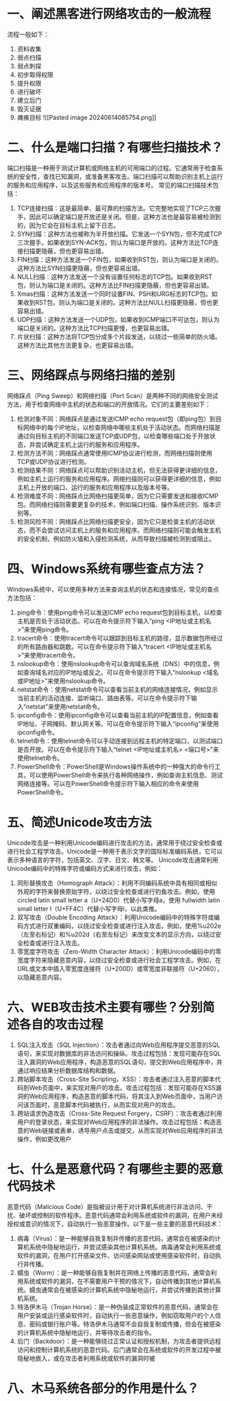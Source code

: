 # 一、阐述黑客进行网络攻击的一般流程
流程一般如下：
1. 资料收集
2. 弱点扫描
3. 弱点刺探
4. 初步取得权限
5. 提升权限
6. 进行破坏
7. 建立后门
8. 毁灭证据
9. 瘫痪目标
![[Pasted image 20240614085754.png]]

# 二、什么是端口扫描？有哪些扫描技术？
端口扫描是一种用于测试计算机或网络主机的可用端口的过程。它通常用于检查系统的安全性，查找已知漏洞，或准备黑客攻击。端口扫描可以帮助识别主机上运行的服务和应用程序，以及这些服务和应用程序的版本号。
常见的端口扫描技术包括：
1. TCP连接扫描：这是最简单、最可靠的扫描方法。它完整地实现了TCP三次握手，因此可以确定端口是开放还是关闭。但是，这种方法也是最容易被检测到的，因为它会在目标主机上留下日志。
2. SYN扫描：这种方法也被称为半开放扫描。它发送一个SYN包，但不完成TCP三次握手。如果收到SYN-ACK包，则认为端口是开放的。这种方法比TCP连接扫描更隐蔽，但也更容易出错。
3. FIN扫描：这种方法发送一个FIN包，如果收到RST包，则认为端口是关闭的。这种方法比SYN扫描更隐蔽，但也更容易出错。
4. NULL扫描：这种方法发送一个没有设置任何标志的TCP包。如果收到RST包，则认为端口是关闭的。这种方法比FIN扫描更隐蔽，但也更容易出错。
5. Xmas扫描：这种方法发送一个同时设置FIN、PSH和URG标志的TCP包。如果收到RST包，则认为端口是关闭的。这种方法比NULL扫描更隐蔽，但也更容易出错。
6. UDP扫描：这种方法发送一个UDP包，如果收到ICMP端口不可达包，则认为端口是关闭的。这种方法比TCP扫描更慢，也更容易出错。
7. 片状扫描：这种方法将TCP包分成多个片段发送，以绕过一些简单的防火墙。这种方法比其他方法更复杂，也更容易出错。
# 三、网络踩点与网络扫描的差别
网络踩点（Ping Sweep）和网络扫描（Port Scan）是两种不同的网络安全测试方法，用于检查网络中主机的状态和端口的开放情况。它们的主要差别如下：
1. 检测对象不同：网络踩点是通过发送ICMP echo request包（即ping包）到目标网络中的每个IP地址，以检查网络中哪些主机处于活动状态。而网络扫描是通过向目标主机的不同端口发送TCP或UDP包，以检查哪些端口处于开放状态，并尝试确定主机上运行的服务和应用程序。
2. 检测方法不同：网络踩点通常使用ICMP协议进行检测，而网络扫描则使用TCP或UDP协议进行检测。
3. 检测结果不同：网络踩点可以帮助识别活动主机，但无法获得更详细的信息，例如主机上运行的服务和应用程序。网络扫描则可以获得更详细的信息，例如主机上开放的端口、运行的服务和应用程序以及版本号等。
4. 检测难度不同：网络踩点比网络扫描更简单，因为它只需要发送和接收ICMP包。而网络扫描则需要更复杂的技术，例如端口扫描、操作系统识别、版本识别等。
5. 检测风险不同：网络踩点比网络扫描更安全，因为它只是检查主机的活动状态，而不会尝试访问主机上的服务和应用程序。而网络扫描则可能会触发主机的安全机制，例如防火墙和入侵检测系统，从而导致扫描被检测到或阻止。

# 四、Windows系统有哪些查点方法？
Windows系统中，可以使用多种方法来查询主机的状态和连接情况，常见的查点方法包括：
1. ping命令：使用ping命令可以发送ICMP echo request包到目标主机，以检查主机是否处于活动状态。可以在命令提示符下输入“ping <IP地址或主机名>”来使用ping命令。
2. tracert命令：使用tracert命令可以跟踪到目标主机的路径，显示数据包所经过的所有路由器和跳数。可以在命令提示符下输入“tracert <IP地址或主机名>”来使用tracert命令。
3. nslookup命令：使用nslookup命令可以查询域名系统（DNS）中的信息，例如查询域名对应的IP地址或反之。可以在命令提示符下输入“nslookup <域名或IP地址>”来使用nslookup命令。
4. netstat命令：使用netstat命令可以查看当前主机的网络连接情况，例如显示当前主机的活动连接、监听端口、路由表等。可以在命令提示符下输入“netstat”来使用netstat命令。
5. ipconfig命令：使用ipconfig命令可以查看当前主机的IP配置信息，例如查看IP地址、子网掩码、默认网关等。可以在命令提示符下输入“ipconfig”来使用ipconfig命令。
6. telnet命令：使用telnet命令可以手动连接到远程主机的特定端口，以测试端口是否开放。可以在命令提示符下输入“telnet <IP地址或主机名> <端口号>”来使用telnet命令。
7. PowerShell命令：PowerShell是Windows操作系统中的一种强大的命令行工具，可以使用PowerShell命令来执行各种网络操作，例如查询主机信息、测试网络连接等。可以在PowerShell命令提示符下输入相应的命令来使用PowerShell命令。

# 五、简述Unicode攻击方法
Unicode攻击是一种利用Unicode编码进行攻击的方法，通常用于绕过安全检查或进行社会工程学攻击。Unicode是一种用于表示文字的国际标准编码系统，它可以表示多种语言的字符，包括英文、汉字、日文、韩文等。
Unicode攻击通常利用Unicode编码中的特殊字符或编码方式来进行攻击，例如：
1. 同形替换攻击（Homograph Attack）：利用不同编码系统中具有相同或相似外观的字符来替换原始字符，以绕过安全检查或进行钓鱼攻击。例如，使用 circled latin small letter a（U+24D0）代替小写字母a，使用 fullwidth latin small letter l（U+FF4C）代替小写字母l，以此类推。
2. 双写攻击（Double Encoding Attack）：利用Unicode编码中的特殊字符或编码方式进行双重编码，以绕过安全检查或进行注入攻击。例如，使用%u202e（左至右标记）和%u202d（右至左标记）来改变文本的显示方向，以绕过安全检查或进行注入攻击。
3. 零宽度字符攻击（Zero-Width Character Attack）：利用Unicode编码中的零宽度字符来隐藏恶意内容，以绕过安全检查或进行社会工程学攻击。例如，在URL或文本中插入零宽度连接符（U+200D）或零宽度非联接符（U+2060），以隐藏恶意内容。

# 六、WEB攻击技术主要有哪些？分别简述各自的攻击过程
1. SQL注入攻击（SQL Injection）：攻击者通过向Web应用程序提交恶意的SQL语句，来实现对数据库的非法访问和操纵。攻击过程包括：发现可能存在SQL注入漏洞的Web应用程序，构造恶意的SQL语句，提交到Web应用程序中，并通过响应结果分析数据库结构和数据。
2. 跨站脚本攻击（Cross-Site Scripting，XSS）：攻击者通过注入恶意的脚本代码到Web页面中，来实现对用户的攻击。攻击过程包括：发现可能存在XSS漏洞的Web应用程序，构造恶意的脚本代码，将其注入到Web页面中，当用户访问该页面时，恶意脚本代码被执行，从而实现对用户的攻击。
3. 跨站请求伪造攻击（Cross-Site Request Forgery，CSRF）：攻击者通过利用用户的登录状态，来实现对Web应用程序的非法操作。攻击过程包括：构造恶意的Web链接或表单，诱导用户点击或提交，从而实现对Web应用程序的非法操作，例如更改用户

# 七、什么是恶意代码？有哪些主要的恶意代码技术
恶意代码（Malicious Code）是指被设计用于对计算机系统进行非法访问、干扰、破坏或控制的软件程序。恶意代码通常会利用系统或软件的漏洞，在用户未经授权或意识的情况下，自动执行一些恶意操作。以下是一些主要的恶意代码技术：
1. 病毒（Virus）：是一种能够自我复制并传播的恶意代码，通常会在被感染的计算机系统中隐秘地运行，并尝试感染其他计算机系统。病毒通常会利用系统或软件的漏洞，在用户打开感染文件、访问感染网站或使用感染软件时，自动执行并传播。
2. 蠕虫（Worm）：是一种能够自我复制并在网络上传播的恶意代码，通常会利用系统或软件的漏洞，在不需要用户干预的情况下，自动传播到其他计算机系统。蠕虫通常会在被感染的计算机系统中隐秘地运行，并尝试传播到其他计算机系统。
3. 特洛伊木马（Trojan Horse）：是一种伪装成正常软件的恶意代码，通常会在用户安装或运行感染软件时，自动执行一些恶意操作，例如窃取用户的个人信息、密码或银行账户等。特洛伊木马通常不会自我复制或传播，但会在被感染的计算机系统中隐秘地运行，并等待攻击者的指令。
4. 后门（Backdoor）：是一种能够绕过正常认证和授权机制，为攻击者提供远程访问和控制计算机系统的恶意代码。后门通常会在系统或软件的开发过程中被隐秘地嵌入，或在攻击者利用系统或软件的漏洞时被

# 八、木马系统各部分的作用是什么？